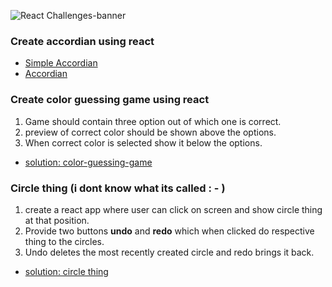 
![React Challenges-banner](https://user-images.githubusercontent.com/75086395/203084113-969716a6-f31e-43c0-ba99-5bb25441e573.png)

### Create accordian using react 
- [Simple Accordian](https://codesandbox.io/s/accordian-37mgrm)
- [Accordian](https://codesandbox.io/s/advance-accordian-dngrgx)

### Create color guessing game using react 

1. Game should contain three option out of which one is correct.  <br>
2. preview of correct color should be shown above the options.
3. When correct color is selected show it below the options.

- [solution: color-guessing-game](https://codesandbox.io/s/guess-the-color-p8bzjf)

### Circle thing (i dont know what its called : - )

1. create a react app where user can click on screen and show circle thing at that position. <br>
2. Provide two buttons **undo** and **redo** which when clicked do respective thing to the circles.
3. Undo deletes the most recently created circle and redo brings it back. 

- [solution: circle thing](https://codesandbox.io/s/react-challenge-click-to-show-circle-4phx7s)
